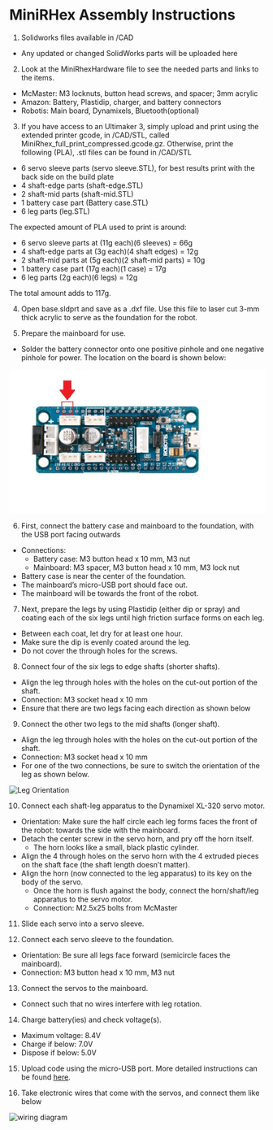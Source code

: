# MiniRHex Assembly Instructions

1. Solidworks files available in /CAD
 * Any updated or changed SolidWorks parts will be uploaded here
  
2. Look at the MiniRhexHardware file to see the needed parts and links to the items.
  * McMaster: M3 locknuts, button head screws, and spacer; 3mm acrylic
  * Amazon: Battery, Plastidip, charger, and battery connectors
  * Robotis: Main board, Dynamixels, Bluetooth(optional)
  
3. If you have access to an Ultimaker 3, simply upload and print using the extended printer gcode, in /CAD/STL, called     MiniRhex_full_print_compressed.gcode.gz.
   Otherwise, print the following (PLA), .stl files can be found in /CAD/STL
 * 6 servo sleeve parts (servo sleeve.STL), for best results print with the back side on the build plate 
 * 4 shaft-edge parts (shaft-edge.STL)
 * 2 shaft-mid parts (shaft-mid.STL)
 * 1 battery case part (Battery case.STL)
 * 6 leg parts (leg.STL)
 
 The expected amount of PLA used to print is around:
 * 6 servo sleeve parts at (11g each)(6 sleeves) = 66g
 * 4 shaft-edge parts at (3g each)(4 shaft edges) = 12g
 * 2 shaft-mid parts at (5g each)(2 shaft-mid parts) = 10g
 * 1 battery case part (17g each)(1 case) = 17g
 * 6 leg parts (2g each)(6 legs) = 12g
 
 The total amount adds to 117g.
  
4. Open base.sldprt and save as a .dxf file. Use this file to laser cut 3-mm thick acrylic to
serve as the foundation for the robot.

5. Prepare the mainboard for use.
 * Solder the battery connector onto one positive pinhole and one negative pinhole
  for power. The location on the board is shown below:
  
  ![Power pin location](Images/MiniRHex_powerpins.png)
  
6. First, connect the battery case and mainboard to the foundation, with the USB port facing outwards
 * Connections:
    * Battery case: M3 button head x 10 mm, M3 nut
    * Mainboard: M3 spacer, M3 button head x 10 mm, M3 lock nut
  * Battery case is near the center of the foundation.
  * The mainboard’s micro-USB port should face out.
  * The mainboard will be towards the front of the robot.
  
7. Next, prepare the legs by using Plastidip (either dip or spray) and coating each of the six
legs until high friction surface forms on each leg.
  * Between each coat, let dry for at least one hour.
  * Make sure the dip is evenly coated around the leg.
  * Do not cover the through holes for the screws.
  
8. Connect four of the six legs to edge shafts (shorter shafts).
  * Align the leg through holes with the holes on the cut-out portion of the shaft.
  * Connection: M3 socket head x 10 mm
  * Ensure that there are two legs facing each direction as shown below
  
9. Connect the other two legs to the mid shafts (longer shaft).
  * Align the leg through holes with the holes on the cut-out portion of the shaft.
  * Connection: M3 socket head x 10 mm
  * For one of the two connections, be sure to switch the orientation of the leg
  as shown below.
  
  ![Leg Orientation](Images/minirhex_motor_orientation.JPG)
  
10. Connect each shaft-leg apparatus to the Dynamixel XL-320 servo motor.
  * Orientation: Make sure the half circle each leg forms faces the front of the robot:
  towards the side with the mainboard.
  * Detach the center screw in the servo horn, and pry off the horn itself.
    * The horn looks like a small, black plastic cylinder.
  * Align the 4 through holes on the servo horn with the 4 extruded pieces on the shaft
  face (the shaft length doesn’t matter).
  * Align the horn (now connected to the leg apparatus) to its key on the body of the servo.
    * Once the horn is flush against the body, connect the horn/shaft/leg apparatus
    to the servo motor.
    * Connection: M2.5x25 bolts from McMaster

11. Slide each servo into a servo sleeve.

12. Connect each servo sleeve to the foundation.
  * Orientation: Be sure all legs face forward (semicircle faces the mainboard).
  * Connection: M3 button head x 10 mm, M3 nut
  
13. Connect the servos to the mainboard.
  * Connect such that no wires interfere with leg rotation.
14. Charge battery(ies) and check voltage(s).
  * Maximum voltage:  8.4V
  * Charge if below:  7.0V
  * Dispose if below: 5.0V

15. Upload code using the micro-USB port. More detailed instructions can be found [here](https://robomechanics.github.io/MiniRHex).

16. Take electronic wires that come with the servos, and connect them like below

![wiring diagram](Images/MiniRHex_wiring_diagram.png)
 
 
